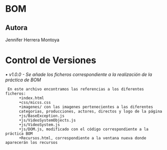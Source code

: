 # BOM

## Autora
Jennifer Herrera Montoya

# Control de Versiones
_• v1.0.0 - Se añade los ficheros correspondiente a la realización de la práctica de BOM_
```
 En este archivo encontramos las referencias a los diferentes ficheros:
      •index.html
      •css/micss.css
      •imagenes/ con las imagenes pertenecientes a las diferentes 
      categorias, producciones, actores, directos y logo de la página
      •js/BaseException.js
      •js/VideoSystemObjects.js
      •js/VideoSystem.js
      •js/DOM.js, modificado con el código correspondiente a la práctica BOM
      •Recursos.html, correspondiente a la ventana nueva donde aparecerán los recursos
```
